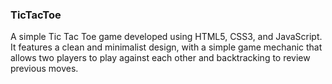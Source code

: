 ### TicTacToe
A simple Tic Tac Toe game developed using HTML5, CSS3, and JavaScript. It features a clean and minimalist design, with a simple game mechanic that allows two players to play against each other and backtracking to review previous moves.
